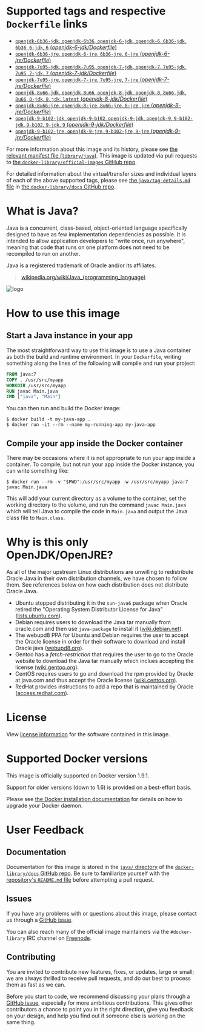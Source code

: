 # Supported tags and respective `Dockerfile` links

-	[`openjdk-6b36-jdk`, `openjdk-6b36`, `openjdk-6-jdk`, `openjdk-6`, `6b36-jdk`, `6b36`, `6-jdk`, `6` (*openjdk-6-jdk/Dockerfile*)](https://github.com/docker-library/java/blob/c046a7da2ac56f0ee5b870590de3e5a1cce569a7/openjdk-6-jdk/Dockerfile)
-	[`openjdk-6b36-jre`, `openjdk-6-jre`, `6b36-jre`, `6-jre` (*openjdk-6-jre/Dockerfile*)](https://github.com/docker-library/java/blob/c046a7da2ac56f0ee5b870590de3e5a1cce569a7/openjdk-6-jre/Dockerfile)
-	[`openjdk-7u95-jdk`, `openjdk-7u95`, `openjdk-7-jdk`, `openjdk-7`, `7u95-jdk`, `7u95`, `7-jdk`, `7` (*openjdk-7-jdk/Dockerfile*)](https://github.com/docker-library/java/blob/f71d77ba3fe01cbfc625e38c1841531870f0538c/openjdk-7-jdk/Dockerfile)
-	[`openjdk-7u95-jre`, `openjdk-7-jre`, `7u95-jre`, `7-jre` (*openjdk-7-jre/Dockerfile*)](https://github.com/docker-library/java/blob/f71d77ba3fe01cbfc625e38c1841531870f0538c/openjdk-7-jre/Dockerfile)
-	[`openjdk-8u66-jdk`, `openjdk-8u66`, `openjdk-8-jdk`, `openjdk-8`, `8u66-jdk`, `8u66`, `8-jdk`, `8`, `jdk`, `latest` (*openjdk-8-jdk/Dockerfile*)](https://github.com/docker-library/java/blob/c046a7da2ac56f0ee5b870590de3e5a1cce569a7/openjdk-8-jdk/Dockerfile)
-	[`openjdk-8u66-jre`, `openjdk-8-jre`, `8u66-jre`, `8-jre`, `jre` (*openjdk-8-jre/Dockerfile*)](https://github.com/docker-library/java/blob/c046a7da2ac56f0ee5b870590de3e5a1cce569a7/openjdk-8-jre/Dockerfile)
-	[`openjdk-9-b102-jdk`, `openjdk-9-b102`, `openjdk-9-jdk`, `openjdk-9`, `9-b102-jdk`, `9-b102`, `9-jdk`, `9` (*openjdk-9-jdk/Dockerfile*)](https://github.com/docker-library/java/blob/0235b70854cf9251ab4a1479696975412320a9bd/openjdk-9-jdk/Dockerfile)
-	[`openjdk-9-b102-jre`, `openjdk-9-jre`, `9-b102-jre`, `9-jre` (*openjdk-9-jre/Dockerfile*)](https://github.com/docker-library/java/blob/0235b70854cf9251ab4a1479696975412320a9bd/openjdk-9-jre/Dockerfile)

For more information about this image and its history, please see [the relevant manifest file (`library/java`)](https://github.com/docker-library/official-images/blob/master/library/java). This image is updated via pull requests to [the `docker-library/official-images` GitHub repo](https://github.com/docker-library/official-images).

For detailed information about the virtual/transfer sizes and individual layers of each of the above supported tags, please see [the `java/tag-details.md` file](https://github.com/docker-library/docs/blob/master/java/tag-details.md) in [the `docker-library/docs` GitHub repo](https://github.com/docker-library/docs).

# What is Java?

Java is a concurrent, class-based, object-oriented language specifically designed to have as few implementation dependencies as possible. It is intended to allow application developers to "write once, run anywhere", meaning that code that runs on one platform does not need to be recompiled to run on another.

Java is a registered trademark of Oracle and/or its affiliates.

> [wikipedia.org/wiki/Java_(programming_language)](http://en.wikipedia.org/wiki/Java_%28programming_language%29)

![logo](https://raw.githubusercontent.com/docker-library/docs/01c12653951b2fe592c1f93a13b4e289ada0e3a1/java/logo.png)

# How to use this image

## Start a Java instance in your app

The most straightforward way to use this image is to use a Java container as both the build and runtime environment. In your `Dockerfile`, writing something along the lines of the following will compile and run your project:

```dockerfile
FROM java:7
COPY . /usr/src/myapp
WORKDIR /usr/src/myapp
RUN javac Main.java
CMD ["java", "Main"]
```

You can then run and build the Docker image:

```console
$ docker build -t my-java-app .
$ docker run -it --rm --name my-running-app my-java-app
```

## Compile your app inside the Docker container

There may be occasions where it is not appropriate to run your app inside a container. To compile, but not run your app inside the Docker instance, you can write something like:

```console
$ docker run --rm -v "$PWD":/usr/src/myapp -w /usr/src/myapp java:7 javac Main.java
```

This will add your current directory as a volume to the container, set the working directory to the volume, and run the command `javac Main.java` which will tell Java to compile the code in `Main.java` and output the Java class file to `Main.class`.

# Why is this only OpenJDK/OpenJRE?

As all of the major upstream Linux distributions are unwilling to redistribute Oracle Java in their own distribution channels, we have chosen to follow them. See references below on how each distribution does not distribute Oracle Java.

-	Ubuntu stopped distributing it in the `sun-java6` package when Oracle retired the "Operating System Distributor License for Java" ([lists.ubuntu.com](https://lists.ubuntu.com/archives/ubuntu-security-announce/2011-December/001528.html)).
-	Debian requires users to download the Java tar manually from oracle.com and then use `java-package` to install it ([wiki.debian.net](https://wiki.debian.org/Java/Sun)).
-	The webupd8 PPA for Ubuntu and Debian requires the user to accept the Oracle license in order for their software to download and install Oracle java ([webupd8.org](http://www.webupd8.org/2012/09/install-oracle-java-8-in-ubuntu-via-ppa.html)).
-	Gentoo has a *fetch-restriction* that requires the user to go to the Oracle website to download the Java tar manually which inclues accepting the license ([wiki.gentoo.org](https://wiki.gentoo.org/wiki/Java)).
-	CentOS requires users to go and download the rpm provided by Oracle at java.com and thus accept the Oracle license ([wiki.centos.org](https://wiki.centos.org/HowTos/JavaRuntimeEnvironment)).
-	RedHat provides instructions to add a repo that is maintained by Oracle ([access.redhat.com](https://access.redhat.com/solutions/732883)).

# License

View [license information](http://openjdk.java.net/legal/gplv2+ce.html) for the software contained in this image.

# Supported Docker versions

This image is officially supported on Docker version 1.9.1.

Support for older versions (down to 1.6) is provided on a best-effort basis.

Please see [the Docker installation documentation](https://docs.docker.com/installation/) for details on how to upgrade your Docker daemon.

# User Feedback

## Documentation

Documentation for this image is stored in the [`java/` directory](https://github.com/docker-library/docs/tree/master/java) of the [`docker-library/docs` GitHub repo](https://github.com/docker-library/docs). Be sure to familiarize yourself with the [repository's `README.md` file](https://github.com/docker-library/docs/blob/master/README.md) before attempting a pull request.

## Issues

If you have any problems with or questions about this image, please contact us through a [GitHub issue](https://github.com/docker-library/java/issues).

You can also reach many of the official image maintainers via the `#docker-library` IRC channel on [Freenode](https://freenode.net).

## Contributing

You are invited to contribute new features, fixes, or updates, large or small; we are always thrilled to receive pull requests, and do our best to process them as fast as we can.

Before you start to code, we recommend discussing your plans through a [GitHub issue](https://github.com/docker-library/java/issues), especially for more ambitious contributions. This gives other contributors a chance to point you in the right direction, give you feedback on your design, and help you find out if someone else is working on the same thing.
